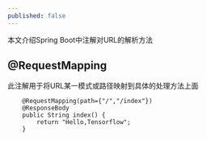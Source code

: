 ```yaml
---
published: false
---
```

本文介绍Spring Boot中注解对URL的解析方法

## @RequestMapping
此注解用于将URL某一模式或路径映射到具体的处理方法上面
```
    @RequestMapping(path={"/","/index"})
    @ResponseBody
    public String index() {
        return "Hello,Tensorflow";
    }
```
